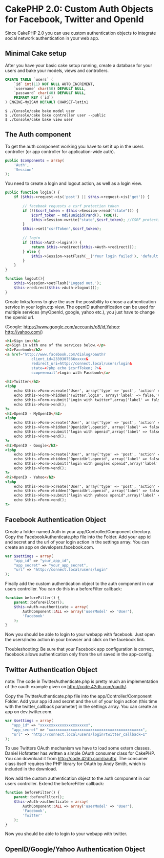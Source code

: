 CakePHP 2.0: Custom Auth Objects for Facebook, Twitter and OpenId
====================================================================================

Since CakePHP 2.0 you can use custom authentication objects to integrate social 
network authentication in your web app.

Minimal Cake setup
------------------

After you have your basic cake setup running, create a database for your users
and bake your models, views and controllers.

```SQL
CREATE TABLE `users` (
	`id` int(11) NOT NULL AUTO_INCREMENT,
	`username` char(50) DEFAULT NULL,
	`password` char(40) DEFAULT NULL,
	PRIMARY KEY (`id`)
) ENGINE=MyISAM DEFAULT CHARSET=latin1
```

```
$ ./Console/cake bake model user
$ ./Console/cake bake controller user --public
$ ./Console/cake bake view user
```

The Auth component
------------------

To get the auth component working you have to set it up in the users controller 
(or app controller for application-wide auth).

```php
public $components = array(
	'Auth',
	'Session'
);
```

You need to create a login and logout action, as well as a login view.

```php
public function login() {
	if ($this->request->is('post') || $this->request->is('get')) {
		
		// facebook requests a csrf protection token
        if (!($csrf_token = $this->Session->read("state"))) {
			$csrf_token = md5(uniqid(rand(), TRUE));
			$this->Session->write("state",$csrf_token); //CSRF protection
		}
		$this->set("csrfToken",$csrf_token);
		
		// login 		
		if ($this->Auth->login()) {
			return $this->redirect($this->Auth->redirect());
		} else {
			$this->Session->setFlash(__('Your login failed'), 'default', array(), 'auth');
		}
	}
}
```

```php
function logout(){
	$this->Session->setFlash('Logged out.');
	$this->redirect($this->Auth->logout());
}
```

Create links/forms to give the user the possibility to chose a authentication service in your
login.ctp view. The openID authentification can be used for multiple services (myOpenId, google,
yahoo etc.), you just have to change the openid url.

(Google: https://www.google.com/accounts/o8/id,Yahoo: http://yahoo.com/)

```html
<h1>Sign in</h1>
<p>Sign in with one of the services below.</p>
<h2>Facebook</h2>
<a href="http://www.facebook.com/dialog/oauth?
			client_id=2339307566xxxxx&
			redirect_uri=http://connect.local/users/login&
			state=<?php echo $csrfToken; ?>&
			scope=email">Login with Facebook</a>
			
<h2>Twitter</h2>
<?php
	echo $this->Form->create('User', array('type' => 'post', 'action' => 'login'));
	echo $this->Form->hidden('Twitter.login', array('label' => false,'value' => '1'));
	echo $this->Form->submit("Login with twitter",array('label' => false));
	echo $this->Form->end();
?>
<h2>OpenID - MyOpenID</h2>
<?php
	echo $this->Form->create('User', array('type' => 'post', 'action' => 'login'));
	echo $this->Form->hidden('OpenidUrl.openid', array('label' => false,'value' => 'http://myopenid.com/'));
	echo $this->Form->submit("login with openid",array('label' => false,));
	echo $this->Form->end();
?>	
<h2>OpenID - Google</h2>
<?php
	echo $this->Form->create('User', array('type' => 'post', 'action' => 'login'));
	echo $this->Form->hidden('OpenidUrl.openid', array('label' => false,'value' => 'https://www.google.com/accounts/o8/id'));
	echo $this->Form->submit("login with googles openid",array('label' => false,));
	echo $this->Form->end();
?>	
<h2>OpenID - Yahoo</h2>
<?php
	echo $this->Form->create('User', array('type' => 'post', 'action' => 'login'));
	echo $this->Form->hidden('OpenidUrl.openid', array('label' => false,'value' => 'Yahoo: http://yahoo.com/'));
	echo $this->Form->submit("login with yahoos openid",array('label' => false,));
	echo $this->Form->end();
?>			
```

Facebook Authentication Object
------------------------------

Create a folder named Auth in your app/Controller/Component directory. Copy the FacebookAuthenticate.php file into the Folder.
Add your app id and secret and the url of your login action in the settings array. You can create an app on developers.facebook.com.

```php
var $settings = array(
	"app_id" => "your_app_id",
	"app_secret" => "your_app_secret",
	"url" => "http://connect.local/users/login"
); 
```

Finally add the custom authentication object to the auth component in our users controller. You can do this in a beforeFilter callback:

```php
function beforeFilter() {
	parent::beforeFilter();
	$this->Auth->authenticate = array(
		AuthComponent::ALL => array('userModel' => 'User'),
		'Facebook'
	);
}
```

Now you should be able to login to your webapp with facebook. Just open the users/index action in your browser and click on 
the facebook link. 

Troubleshooting: Be sure that your Facebook app configuration is correct, facebook allows authentication only from the url 
saved in the app-config.

Twitter Authentication Object
-----------------------------

note: The code in TwitterAuthenticate.php is pretty much an implementation of the oauth example given on http://code.42dh.com/oauth/.

Copy the TwitterAuthenticate.php file into the app/Controller/Component Folder. Add your app id and secret and the url of your login action (this time with the twitter_callback parameter) in the settings array. You can create an app on dev.twitter.com.

```php
var $settings = array(
   "app_id" => "xxxxxxxxxxxxxxxxxxxxxx",
   "app_secret" => "xxxxxxxxxxxxxxxxxxxxxxxxxxxxxxxxxxxxxxxxxxx",
   "url" => "http://connect.local/users/login?twitter_callback=1"
); 
```

To use Twitters OAuth mechanism we have to load some extern classes. Daniel Hofstetter has written a simple OAuth consumer class for CakePHP. You can
download it from http://code.42dh.com/oauth/. The consumer class itself requires the PHP library for OAuth by Andy Smith, which is included in the download.

Now add the custom authentication object to the auth component in our users controller. Extend the beforeFilter callback:

```php
function beforeFilter() {
	parent::beforeFilter();
	$this->Auth->authenticate = array(
		AuthComponent::ALL => array('userModel' => 'User'),
		'Facebook',
		'Twitter'
	);
}
```

Now you should be able to login to your webapp with twitter.


OpenID/Google/Yahoo Authentication Object
-----------------------------------------